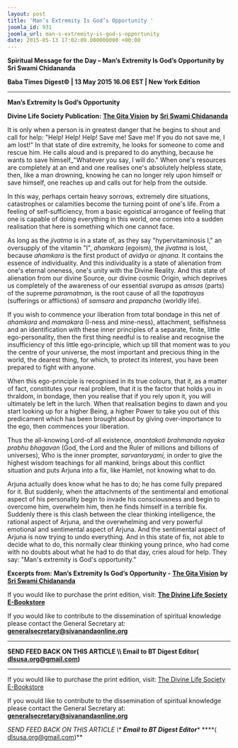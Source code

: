 ```yaml
---
layout: post
title: 'Man’s Extremity Is God’s Opportunity '
joomla_id: 931
joomla_url: man-s-extremity-is-god-s-opportunity
date: 2015-05-13 17:02:09.000000000 +00:00
---
```

  

















































**Spiritual Message for the Day – Man’s Extremity Is God’s Opportunity by Sri Swami Chidananda**

**Baba Times Digest© | 13 May 2015 16.06 EST | New York Edition**

* * *

**Man’s Extremity Is God’s Opportunity**

**Divine Life Society Publication:** [**The Gita Vision**](http://www.dlshq.org/download/gita_vision.htm#_VPID_6) **by** [**Sri Swami Chidananda**](http://www.dlshq.org/saints/chida.htm)

It is only when a person is in greatest danger that he begins to shout and call for help: "Help! Help! Help! Save me! Save me! If you do not save me, I am lost!" In that state of dire extremity, he looks for someone to come and rescue him. He calls aloud and is prepared to do anything, because he wants to save himself\_"Whatever you say, I will do." When one's resources are completely at an end and one realises one's absolutely helpless state, then, like a man drowning, knowing he can no longer rely upon himself or save himself, one reaches up and calls out for help from the outside.

In this way, perhaps certain heavy sorrows, extremely dire situations, catastrophes or calamities become the turning point of one's life. From a feeling of self-sufficiency, from a basic egoistical arrogance of feeling that one is capable of doing everything in this world, one comes into a sudden realisation that here is something which one cannot face.

As long as the _jivatma_ is in a state of, as they say "hypervitaminosis I," an oversupply of the vitamin "I", _ahamkara_ (egoism), the _jivatma_ is lost, because _ahamkara_ is the first product of _avidya_ or _ajnana._ It contains the essence of individuality. And this individuality is a state of alienation from one's eternal oneness, one's unity with the Divine Reality. And this state of alienation from our divine Source, our divine cosmic Origin, which deprives us completely of the awareness of our essential _svarupa_ as _amsas_ (parts) of the supreme _paramatman,_ is the root cause of all the _tapatrayas_ (sufferings or afflictions) of _samsara_ and _prapancha_ (worldly life).

If you wish to commence your liberation from total bondage in this net of _ahamkara_ and _mamakara_ (I-ness and mine-ness), attachment, selfishness and an identification with these inner principles of a separate, finite, little ego-personality, then the first thing needful is to realise and recognise the insufficiency of this little ego-principle, which up till that moment was to you the centre of your universe, the most important and precious thing in the world, the dearest thing, for which, to protect its interest, you have been prepared to fight with anyone.

When this ego-principle is recognised in its true colours, that it, as a matter of fact, constitutes your real problem, that it is the factor that holds you in thraldom, in bondage, then you realise that if you rely upon it, you will ultimately be left in the lurch. When that realisation begins to dawn and you start looking up for a higher Being, a higher Power to take you out of this predicament which has been brought about by giving over-importance to the ego, then commences your liberation.

Thus the all-knowing Lord-of all existence, _anantakoti brahmanda nayaka prabhu bhagavan_ (God, the Lord and the Ruler of millions and billions of universes), Who is the inner prompter, _sarvantaryami,_ in order to give the highest wisdom teachings for all mankind, brings about this conflict situation and puts Arjuna into a fix, like Hamlet, not knowing what to do.

Arjuna actually does know what he has to do; he has come fully prepared for it. But suddenly, when the attachments of the sentimental and emotional aspect of his personality begin to invade his consciousness and begin to overcome him, overwhelm him, then he finds himself in a terrible fix. Suddenly there is this clash between the clear thinking intelligence, the rational aspect of Arjuna, and the overwhelming and very powerful emotional and sentimental aspect of Arjuna. And the sentimental aspect of Arjuna is now trying to undo everything. And in this state of fix, not able to decide what to do, this normally clear thinking young prince, who had come with no doubts about what he had to do that day, cries aloud for help. They say: "Man's extremity is God's opportunity."



**Excerpts from:**  **Man’s Extremity Is God’s Opportunity -** [**The Gita Vision**](http://www.dlshq.org/download/gita_vision.htm#_VPID_6) **by** [**Sri Swami Chidananda**](http://www.dlshq.org/saints/chida.htm)

If you would like to purchase the print edition, visit: **[The Divine Life Society E-Bookstore](http://www.dlshq.org/download/download.htm)**

If you would like to contribute to the dissemination of spiritual knowledge please contact the General Secretary at: [](mailto:%20%3Cscript%20type=%27text/javascript%27%3E%20%3C%21--%20var%20prefix%20=%20%27ma%27%20+%20%27il%27%20+%20%27to%27;%20var%20path%20=%20%27hr%27%20+%20%27ef%27%20+%20%27=%27;%20var%20addy57016%20=%20%27generalsecretary%27%20+%20%27@%27;%20addy57016%20=%20addy57016%20+%20%27sivanandaonline%27%20+%20%27.%27%20+%20%27org%27;%20document.write%28%27%3Ca%20%27%20+%20path%20+%20%27%5C%27%27%20+%20prefix%20+%20%27:%27%20+%20addy57016%20+%20%27%5C%27%3E%27%29;%20document.write%28addy57016%29;%20document.write%28%27%3C%5C/a%3E%27%29;%20//--%3E%5Cn%20%3C/script%3E%3Cscript%20type=%27text/javascript%27%3E%20%3C%21--%20document.write%28%27%3Cspan%20style=%5C%27display:%20none;%5C%27%3E%27%29;%20//--%3E%20%3C/script%3EThis%20email%20address%20is%20being%20protected%20from%20spambots.%20You%20need%20JavaScript%20enabled%20to%20view%20it.%20%3Cscript%20type=%27text/javascript%27%3E%20%3C%21--%20document.write%28%27%3C/%27%29;%20document.write%28%27span%3E%27%29;%20//--%3E%20%3C/script%3E?subject=Contribution%20to%20Dissemination%20of%20Spiritual%20Knowledge) **generalsecretary@sivanandaonline.org**

****

**SEND FEED BACK ON THIS ARTICLE \\\ Email to BT Digest Editor[](mailto:%20%3Cscript%20type=%27text/javascript%27%3E%20%3C%21--%20var%20prefix%20=%20%27ma%27%20+%20%27il%27%20+%20%27to%27;%20var%20path%20=%20%27hr%27%20+%20%27ef%27%20+%20%27=%27;%20var%20addy72654%20=%20%27dlsusa.org%27%20+%20%27@%27;%20addy72654%20=%20addy72654%20+%20%27gmail%27%20+%20%27.%27%20+%20%27com%27;%20document.write%28%27%3Ca%20%27%20+%20path%20+%20%27%5C%27%27%20+%20prefix%20+%20%27:%27%20+%20addy72654%20+%20%27%5C%27%3E%27%29;%20document.write%28addy72654%29;%20document.write%28%27%3C%5C/a%3E%27%29;%20//--%3E%5Cn%20%3C/script%3E%3Cscript%20type=%27text/javascript%27%3E%20%3C%21--%20document.write%28%27%3Cspan%20style=%5C%27display:%20none;%5C%27%3E%27%29;%20//--%3E%20%3C/script%3EThis%20email%20address%20is%20being%20protected%20from%20spambots.%20You%20need%20JavaScript%20enabled%20to%20view%20it.%20%3Cscript%20type=%27text/javascript%27%3E%20%3C%21--%20document.write%28%27%3C/%27%29;%20document.write%28%27span%3E%27%29;%20//--%3E%20%3C/script%3E?subject=DLS%20Posts)( [dlsusa.org@gmail.com](mailto:dlsusa.org@gmail.com))**



* * *



  

If you would like to purchase the print edition, visit: [The Divine Life Society E-Bookstore](http://www.dlshq.org/download/download.htm)

If you would like to contribute to the dissemination of spiritual knowledge please contact the General Secretary at: **[generalsecretary@sivanandaonline.org](mailto:generalsecretary@sivanandaonline.org)**

**SEND FEED BACK ON THIS ARTICLE \\\**  **Email to BT Digest Editor**** [](mailto:%20%3Cscript%20type=%27text/javascript%27%3E%20%3C%21--%20var%20prefix%20=%20%27ma%27%20+%20%27il%27%20+%20%27to%27;%20var%20path%20=%20%27hr%27%20+%20%27ef%27%20+%20%27=%27;%20var%20addy72654%20=%20%27dlsusa.org%27%20+%20%27@%27;%20addy72654%20=%20addy72654%20+%20%27gmail%27%20+%20%27.%27%20+%20%27com%27;%20document.write%28%27%3Ca%20%27%20+%20path%20+%20%27%5C%27%27%20+%20prefix%20+%20%27:%27%20+%20addy72654%20+%20%27%5C%27%3E%27%29;%20document.write%28addy72654%29;%20document.write%28%27%3C%5C/a%3E%27%29;%20//--%3E%5Cn%20%3C/script%3E%3Cscript%20type=%27text/javascript%27%3E%20%3C%21--%20document.write%28%27%3Cspan%20style=%5C%27display:%20none;%5C%27%3E%27%29;%20//--%3E%20%3C/script%3EThis%20email%20address%20is%20being%20protected%20from%20spambots.%20You%20need%20JavaScript%20enabled%20to%20view%20it.%20%3Cscript%20type=%27text/javascript%27%3E%20%3C%21--%20document.write%28%27%3C/%27%29;%20document.write%28%27span%3E%27%29;%20//--%3E%20%3C/script%3E?subject=DLS%20Posts)****( [dlsusa.org@gmail.com](mailto:dlsusa.org@gmail.com))**  
